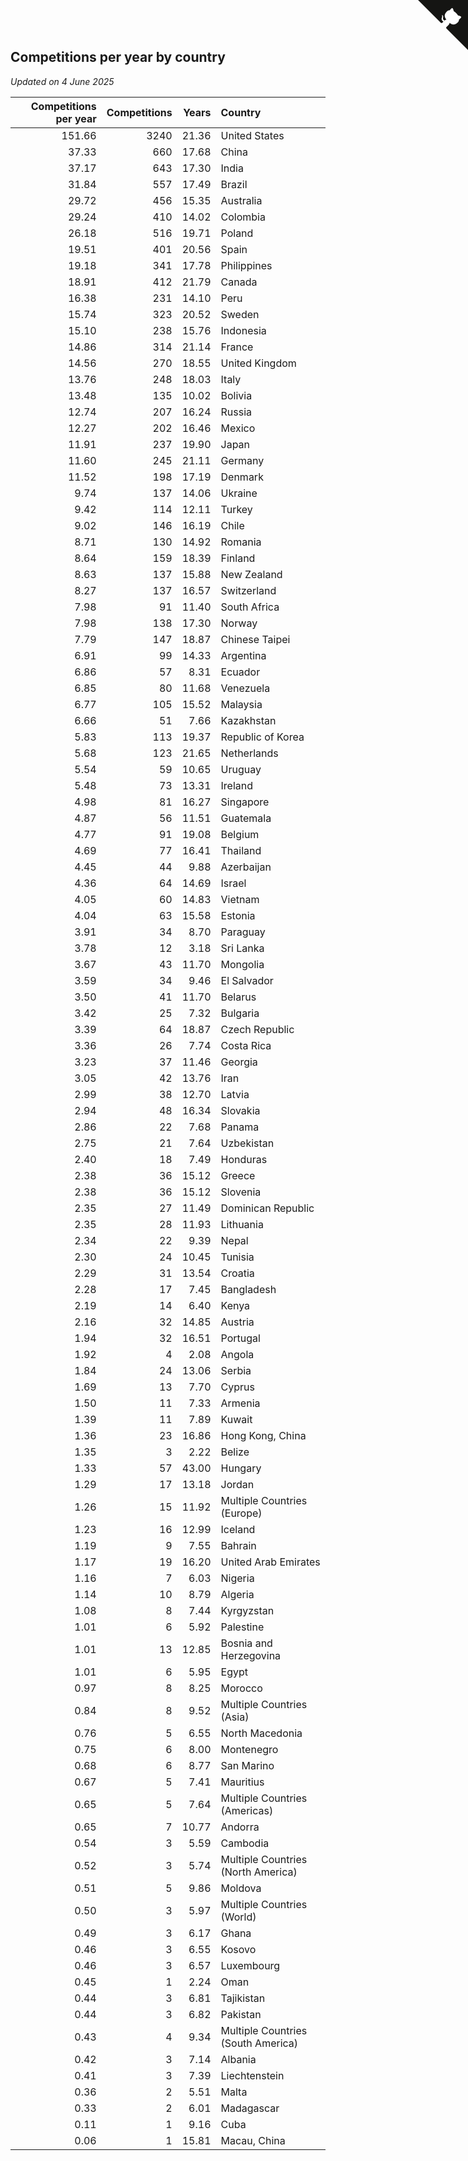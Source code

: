 ## Competitions per year by country

*Updated on  4 June 2025*

| Competitions per year | Competitions | Years | Country |
| ---: | ---: | ---: | :--- |
| 151.66 | 3240 | 21.36 | United States |
| 37.33 | 660 | 17.68 | China |
| 37.17 | 643 | 17.30 | India |
| 31.84 | 557 | 17.49 | Brazil |
| 29.72 | 456 | 15.35 | Australia |
| 29.24 | 410 | 14.02 | Colombia |
| 26.18 | 516 | 19.71 | Poland |
| 19.51 | 401 | 20.56 | Spain |
| 19.18 | 341 | 17.78 | Philippines |
| 18.91 | 412 | 21.79 | Canada |
| 16.38 | 231 | 14.10 | Peru |
| 15.74 | 323 | 20.52 | Sweden |
| 15.10 | 238 | 15.76 | Indonesia |
| 14.86 | 314 | 21.14 | France |
| 14.56 | 270 | 18.55 | United Kingdom |
| 13.76 | 248 | 18.03 | Italy |
| 13.48 | 135 | 10.02 | Bolivia |
| 12.74 | 207 | 16.24 | Russia |
| 12.27 | 202 | 16.46 | Mexico |
| 11.91 | 237 | 19.90 | Japan |
| 11.60 | 245 | 21.11 | Germany |
| 11.52 | 198 | 17.19 | Denmark |
| 9.74 | 137 | 14.06 | Ukraine |
| 9.42 | 114 | 12.11 | Turkey |
| 9.02 | 146 | 16.19 | Chile |
| 8.71 | 130 | 14.92 | Romania |
| 8.64 | 159 | 18.39 | Finland |
| 8.63 | 137 | 15.88 | New Zealand |
| 8.27 | 137 | 16.57 | Switzerland |
| 7.98 | 91 | 11.40 | South Africa |
| 7.98 | 138 | 17.30 | Norway |
| 7.79 | 147 | 18.87 | Chinese Taipei |
| 6.91 | 99 | 14.33 | Argentina |
| 6.86 | 57 | 8.31 | Ecuador |
| 6.85 | 80 | 11.68 | Venezuela |
| 6.77 | 105 | 15.52 | Malaysia |
| 6.66 | 51 | 7.66 | Kazakhstan |
| 5.83 | 113 | 19.37 | Republic of Korea |
| 5.68 | 123 | 21.65 | Netherlands |
| 5.54 | 59 | 10.65 | Uruguay |
| 5.48 | 73 | 13.31 | Ireland |
| 4.98 | 81 | 16.27 | Singapore |
| 4.87 | 56 | 11.51 | Guatemala |
| 4.77 | 91 | 19.08 | Belgium |
| 4.69 | 77 | 16.41 | Thailand |
| 4.45 | 44 | 9.88 | Azerbaijan |
| 4.36 | 64 | 14.69 | Israel |
| 4.05 | 60 | 14.83 | Vietnam |
| 4.04 | 63 | 15.58 | Estonia |
| 3.91 | 34 | 8.70 | Paraguay |
| 3.78 | 12 | 3.18 | Sri Lanka |
| 3.67 | 43 | 11.70 | Mongolia |
| 3.59 | 34 | 9.46 | El Salvador |
| 3.50 | 41 | 11.70 | Belarus |
| 3.42 | 25 | 7.32 | Bulgaria |
| 3.39 | 64 | 18.87 | Czech Republic |
| 3.36 | 26 | 7.74 | Costa Rica |
| 3.23 | 37 | 11.46 | Georgia |
| 3.05 | 42 | 13.76 | Iran |
| 2.99 | 38 | 12.70 | Latvia |
| 2.94 | 48 | 16.34 | Slovakia |
| 2.86 | 22 | 7.68 | Panama |
| 2.75 | 21 | 7.64 | Uzbekistan |
| 2.40 | 18 | 7.49 | Honduras |
| 2.38 | 36 | 15.12 | Greece |
| 2.38 | 36 | 15.12 | Slovenia |
| 2.35 | 27 | 11.49 | Dominican Republic |
| 2.35 | 28 | 11.93 | Lithuania |
| 2.34 | 22 | 9.39 | Nepal |
| 2.30 | 24 | 10.45 | Tunisia |
| 2.29 | 31 | 13.54 | Croatia |
| 2.28 | 17 | 7.45 | Bangladesh |
| 2.19 | 14 | 6.40 | Kenya |
| 2.16 | 32 | 14.85 | Austria |
| 1.94 | 32 | 16.51 | Portugal |
| 1.92 | 4 | 2.08 | Angola |
| 1.84 | 24 | 13.06 | Serbia |
| 1.69 | 13 | 7.70 | Cyprus |
| 1.50 | 11 | 7.33 | Armenia |
| 1.39 | 11 | 7.89 | Kuwait |
| 1.36 | 23 | 16.86 | Hong Kong, China |
| 1.35 | 3 | 2.22 | Belize |
| 1.33 | 57 | 43.00 | Hungary |
| 1.29 | 17 | 13.18 | Jordan |
| 1.26 | 15 | 11.92 | Multiple Countries (Europe) |
| 1.23 | 16 | 12.99 | Iceland |
| 1.19 | 9 | 7.55 | Bahrain |
| 1.17 | 19 | 16.20 | United Arab Emirates |
| 1.16 | 7 | 6.03 | Nigeria |
| 1.14 | 10 | 8.79 | Algeria |
| 1.08 | 8 | 7.44 | Kyrgyzstan |
| 1.01 | 6 | 5.92 | Palestine |
| 1.01 | 13 | 12.85 | Bosnia and Herzegovina |
| 1.01 | 6 | 5.95 | Egypt |
| 0.97 | 8 | 8.25 | Morocco |
| 0.84 | 8 | 9.52 | Multiple Countries (Asia) |
| 0.76 | 5 | 6.55 | North Macedonia |
| 0.75 | 6 | 8.00 | Montenegro |
| 0.68 | 6 | 8.77 | San Marino |
| 0.67 | 5 | 7.41 | Mauritius |
| 0.65 | 5 | 7.64 | Multiple Countries (Americas) |
| 0.65 | 7 | 10.77 | Andorra |
| 0.54 | 3 | 5.59 | Cambodia |
| 0.52 | 3 | 5.74 | Multiple Countries (North America) |
| 0.51 | 5 | 9.86 | Moldova |
| 0.50 | 3 | 5.97 | Multiple Countries (World) |
| 0.49 | 3 | 6.17 | Ghana |
| 0.46 | 3 | 6.55 | Kosovo |
| 0.46 | 3 | 6.57 | Luxembourg |
| 0.45 | 1 | 2.24 | Oman |
| 0.44 | 3 | 6.81 | Tajikistan |
| 0.44 | 3 | 6.82 | Pakistan |
| 0.43 | 4 | 9.34 | Multiple Countries (South America) |
| 0.42 | 3 | 7.14 | Albania |
| 0.41 | 3 | 7.39 | Liechtenstein |
| 0.36 | 2 | 5.51 | Malta |
| 0.33 | 2 | 6.01 | Madagascar |
| 0.11 | 1 | 9.16 | Cuba |
| 0.06 | 1 | 15.81 | Macau, China |


<a href="https://github.com/jonatanklosko/wca_statistics" class="github-corner" aria-label="View source on Github"><svg width="80" height="80" viewBox="0 0 250 250" style="fill:#151513; color:#fff; position: absolute; top: 0; border: 0; right: 0;" aria-hidden="true"><path d="M0,0 L115,115 L130,115 L142,142 L250,250 L250,0 Z"></path><path d="M128.3,109.0 C113.8,99.7 119.0,89.6 119.0,89.6 C122.0,82.7 120.5,78.6 120.5,78.6 C119.2,72.0 123.4,76.3 123.4,76.3 C127.3,80.9 125.5,87.3 125.5,87.3 C122.9,97.6 130.6,101.9 134.4,103.2" fill="currentColor" style="transform-origin: 130px 106px;" class="octo-arm"></path><path d="M115.0,115.0 C114.9,115.1 118.7,116.5 119.8,115.4 L133.7,101.6 C136.9,99.2 139.9,98.4 142.2,98.6 C133.8,88.0 127.5,74.4 143.8,58.0 C148.5,53.4 154.0,51.2 159.7,51.0 C160.3,49.4 163.2,43.6 171.4,40.1 C171.4,40.1 176.1,42.5 178.8,56.2 C183.1,58.6 187.2,61.8 190.9,65.4 C194.5,69.0 197.7,73.2 200.1,77.6 C213.8,80.2 216.3,84.9 216.3,84.9 C212.7,93.1 206.9,96.0 205.4,96.6 C205.1,102.4 203.0,107.8 198.3,112.5 C181.9,128.9 168.3,122.5 157.7,114.1 C157.9,116.9 156.7,120.9 152.7,124.9 L141.0,136.5 C139.8,137.7 141.6,141.9 141.8,141.8 Z" fill="currentColor" class="octo-body"></path></svg></a><style>.github-corner:hover .octo-arm{animation:octocat-wave 560ms ease-in-out}@keyframes octocat-wave{0%,100%{transform:rotate(0)}20%,60%{transform:rotate(-25deg)}40%,80%{transform:rotate(10deg)}}@media (max-width:500px){.github-corner:hover .octo-arm{animation:none}.github-corner .octo-arm{animation:octocat-wave 560ms ease-in-out}}</style>

